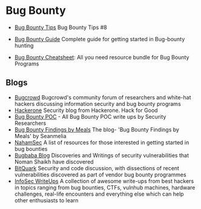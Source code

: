 # Bug Bounty

- [Bug Bounty Tips](https://www.infosecmatter.com/bug-bounty-tips-8-oct-14/) Bug Bounty Tips #8

- [Bug Bounty Guide](https://blog.dunicot.com/getting-started-in-bug-bounty-hunting-complete-guide/) Complete guide for getting started in Bug-bounty hunting

- [Bug Bounty Cheatsheet](https://docs.google.com/spreadsheets/u/0/d/1TxNrvaIMRS_dmupcwjwJmXtaFk_lPGE1LzgxPu_7KqA/htmlview#): All you need resource bundle for Bug Bounty Programs

## Blogs

- [Bugcrowd](https://forum.bugcrowd.com/) Bugcrowd's community forum of researchers and white-hat hackers discussing information security and bug bounty programs
- [Hackerone](https://www.hackerone.com/blog) Security blog from Hackerone. Hack for Good
- [Bug Bounty POC](https://bugbountypoc.com/) - All Bug Bounty POC write ups by Security Researchers
- [Bug Bounty Findings by Meals](https://seanmelia.wordpress.com/) The blog- 'Bug Bounty Findings by Meals' by Seanmelia
- [NahamSec](https://github.com/nahamsec/Resources-for-Beginner-Bug-Bounty-Hunters) A list of resources for those interested in getting started in bug bounties
- [Bugbaba Blog](https://bugbaba.blogspot.com/) Discoveries and Writings of security vulnerabilities that Noman Shaikh have discovered
- [BitQuark](https://bitquark.co.uk/blog/) Security and code discussion, with dissections of recent vulnerabilities discovered as part of vendor bug bounty programmes
- [InfoSec WriteUps](https://medium.com/bugbountywriteup) A collection of awesome write-ups from best hackers in topics ranging from bug bounties, CTFs, vulnhub machines, hardware challenges, real-life encounters and everything else which can help other enthusiasts to learn
